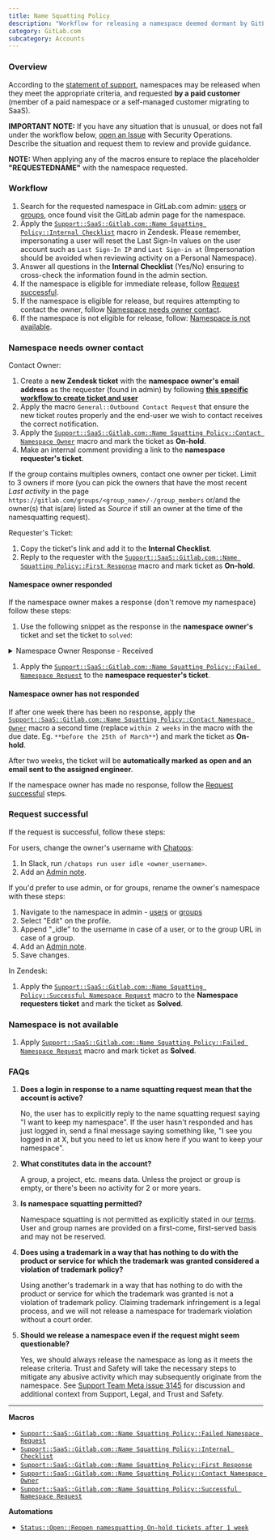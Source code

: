 ```yaml
---
title: Name Squatting Policy
description: "Workflow for releasing a namespace deemed dormant by GitLab's Name-squatting Policy"
category: GitLab.com
subcategory: Accounts
---
```


### Overview

According to the [statement of support](https://about.gitlab.com/support/gitlab-com-policies/#name-squatting-policy), namespaces may be released when they meet the appropriate criteria, and requested **by a paid customer** (member of a paid namespace or a self-managed customer migrating to SaaS).

**IMPORTANT NOTE:** If you have any situation that is unusual, or does not fall under the workflow below, [open an Issue](https://gitlab.com/gitlab-com/gl-security/security-operations/trust-and-safety/operations/-/issues/new?issuable_template=General%2BUncategorized) with Security Operations. Describe the situation and request them to review and provide guidance.

**NOTE:** When applying any of the macros ensure to replace the placeholder **"REQUESTEDNAME"** with the namespace requested.

### Workflow

1. Search for the requested namespace in GitLab.com admin: [users](https://gitlab.com/admin/users) or [groups](https://gitlab.com/admin/groups), once found visit the GitLab admin page for the namespace.
1. Apply the [`Support::SaaS::Gitlab.com::Name Squatting Policy::Internal Checklist`](https://gitlab.com/gitlab-com/support/zendesk-global/macros/-/blob/master/active/Support/SaaS/GitLab.com/Namesquatting%20Policy/Internal%20Checklist.md) macro in Zendesk. Please remember, impersonating a user will reset the Last Sign-In values on the user account such as `Last Sign-In IP` and `Last Sign-in at` (Impersonation should be avoided when reviewing activity on a Personal Namespace).
1. Answer all questions in the **Internal Checklist** (Yes/No) ensuring to cross-check the information found in the admin section.
1. If the namespace is eligible for immediate release, follow [Request successful](#request-successful).
1. If the namespace is eligible for release, but requires attempting to contact the owner, follow [Namespace needs owner contact](#namespace-needs-owner-contact).
1. If the namespace is not eligible for release, follow: [Namespace is not available](#namespace-is-not-available).

### Namespace needs owner contact

Contact Owner:

1. Create a **new Zendesk ticket** with the **namespace owner's email address** as the requester (found in admin) by following [**this specific workflow to create ticket and user**](/handbook/support/workflows/sending_notices#how-to-send-notices)
1. Apply the macro `General::Outbound Contact Request` that ensure the new ticket routes properly and the end-user we wish to contact receives the correct notification.
1. Apply the [`Support::SaaS::Gitlab.com::Name Squatting Policy::Contact Namespace Owner`](https://gitlab.com/gitlab-com/support/zendesk-global/macros/-/blob/master/active/Support/SaaS/GitLab.com/Namesquatting%20Policy/Contact%20Namespace%20Owner.md) macro and mark the ticket as **On-hold**.
1. Make an internal comment providing a link to the **namespace requester's ticket**.

If the group contains multiples owners, contact one owner per ticket. Limit to 3 owners if more (you can pick the owners that have the most recent *Last activity* in the page `https://gitlab.com/groups/<group_name>/-/group_members` or/and the owner(s) that is(are) listed as *Source* if still an owner at the time of the namesquatting request).

Requester's Ticket:

1. Copy the ticket's link and add it to the **Internal Checklist**.
1. Reply to the requester with the [`Support::SaaS::Gitlab.com::Name Squatting Policy::First Response`](https://gitlab.com/gitlab-com/support/zendesk-global/macros/-/blob/master/active/Support/SaaS/GitLab.com/Namesquatting%20Policy/First%20Response.md) macro and mark ticket as **On-hold**.

#### Namespace owner responded

If the namespace owner makes a response (don't remove my namespace) follow these steps:

1. Use the following snippet as the response in the **namespace owner's** ticket and set the ticket to `solved`:

<details>
  <summary markdown="span">Namespace Owner Response - Received</summary>

  <p>Hi,</p>

  <p>Thank you for confirming that you wish to maintain control of the requested namespace.  Per our [Name Squatting Policy](/handbook/support/workflows/namesquatting_policy#namespace-owner-responded), we have cancelled this request and will not release your namespace.</p>

  <p>I'll mark this ticket as solved, please reach out if you have any further questions.</p>
</details>

1. Apply the [`Support::SaaS::Gitlab.com::Name Squatting Policy::Failed Namespace Request`](https://gitlab.com/gitlab-com/support/zendesk-global/macros/-/blob/master/active/Support/SaaS/GitLab.com/Namesquatting%20Policy/Failed%20Namespace%20Request.md) to the **namespace requester's ticket**.

#### Namespace owner has not responded

If after one week there has been no response, apply the [`Support::SaaS::Gitlab.com::Name Squatting Policy::Contact Namespace Owner`](https://gitlab.com/gitlab-com/support/zendesk-global/macros/-/blob/master/active/Support/SaaS/GitLab.com/Namesquatting%20Policy/Contact%20Namespace%20Owner.md) macro a second time (replace `within 2 weeks` in the macro with the due date. Eg. `**before the 25th of March**`) and mark the ticket as **On-hold**.

After two weeks, the ticket will be **automatically marked as open and an email sent to the assigned engineer**.

If the namespace owner has made no response, follow the [Request successful](#request-successful) steps.

### Request successful

If the request is successful, follow these steps:

For users, change the owner's username with [Chatops](https://docs.gitlab.com/development/chatops_on_gitlabcom/):

1. In Slack, run `/chatops run user idle <owner_username>`.
1. Add an [Admin note](/handbook/support/workflows/admin_note).

If you'd prefer to use admin, or for groups, rename the owner's namespace with these steps:

1. Navigate to the namespace in admin - [users](https://gitlab.com/admin/users) or [groups](https://gitlab.com/admin/groups)
1. Select "Edit" on the profile.
1. Append "_idle" to the username in case of a user, or to the group URL in case of a group.
1. Add an [Admin note](/handbook/support/workflows/admin_note).
1. Save changes.

In Zendesk:

1. Apply the [`Support::SaaS::Gitlab.com::Name Squatting Policy::Successful Namespace Request`](https://gitlab.com/gitlab-com/support/zendesk-global/macros/-/blob/master/active/Support/SaaS/GitLab.com/Namesquatting%20Policy/Successful%20Namespace%20Request.md) macro to the **Namespace requesters ticket** and mark the ticket as **Solved**.

### Namespace is not available

1. Apply [`Support::SaaS::Gitlab.com::Name Squatting Policy::Failed Namespace Request`](https://gitlab.com/gitlab-com/support/zendesk-global/macros/-/blob/master/active/Support/SaaS/GitLab.com/Namesquatting%20Policy/Failed%20Namespace%20Request.md) macro and mark ticket as **Solved**.

### FAQs

1. **Does a login in response to a name squatting request mean that the account is active?**

   No, the user has to explicitly reply to the name squatting request saying "I want to keep my namespace". If the user hasn't responded and has just logged in, send a final message saying something like, "I see you logged in at X, but you need to let us know here if you want to keep your namespace".

1. **What constitutes data in the account?**

   A group, a project, etc. means data. Unless the project or group is empty, or there's been no activity for 2 or more years.

1. **Is namespace squatting permitted?**

   Namespace squatting is not permitted as explicitly stated in our [terms](https://about.gitlab.com/terms/). User and group names are provided on a first-come, first-served basis and may not be reserved.

1. **Does using a trademark in a way that has nothing to do with the product or service for which the trademark was granted considered a violation of trademark policy?**

   Using another's trademark in a way that has nothing to do with the product or service for which the trademark was granted is not a violation of trademark policy. Claiming trademark infringement is a legal process, and we will not release a namespace for trademark violation without a court order.

1. **Should we release a namespace even if the request might seem questionable?**

   Yes, we should always release the namespace as long as it meets the release criteria. Trust and Safety will take the necessary steps to mitigate any abusive activity which may subsequently originate from the namespace. See [Support Team Meta issue 3145](https://gitlab.com/gitlab-com/support/support-team-meta/-/issues/3145) for discussion and additional context from Support, Legal, and Trust and Safety.

---

**Macros**

- [`Support::SaaS::Gitlab.com::Name Squatting Policy::Failed Namespace Request`](https://gitlab.com/gitlab-com/support/zendesk-global/macros/-/blob/master/active/Support/SaaS/GitLab.com/Namesquatting%20Policy/Failed%20Namespace%20Request.md)
- [`Support::SaaS::Gitlab.com::Name Squatting Policy::Internal Checklist`](https://gitlab.com/gitlab-com/support/zendesk-global/macros/-/blob/master/active/Support/SaaS/GitLab.com/Namesquatting%20Policy/Internal%20Checklist.md)
- [`Support::SaaS::Gitlab.com::Name Squatting Policy::First Response`](https://gitlab.com/gitlab-com/support/zendesk-global/macros/-/blob/master/active/Support/SaaS/GitLab.com/Namesquatting%20Policy/First%20Response.md)
- [`Support::SaaS::Gitlab.com::Name Squatting Policy::Contact Namespace Owner`](https://gitlab.com/gitlab-com/support/zendesk-global/macros/-/blob/master/active/Support/SaaS/GitLab.com/Namesquatting%20Policy/Contact%20Namespace%20Owner.md)
- [`Support::SaaS::Gitlab.com::Name Squatting Policy::Successful Namespace Request`](https://gitlab.com/gitlab-com/support/zendesk-global/macros/-/blob/master/active/Support/SaaS/GitLab.com/Namesquatting%20Policy/Successful%20Namespace%20Request.md)

**Automations**

- [`Status::Open::Reopen namesquatting On-hold tickets after 1 week`](https://gitlab.com/search?utf8=%E2%9C%93&group_id=2573624&project_id=20012489&scope=&search_code=true&snippets=false&repository_ref=master&nav_source=navbar&search=id%3A+94693587)
